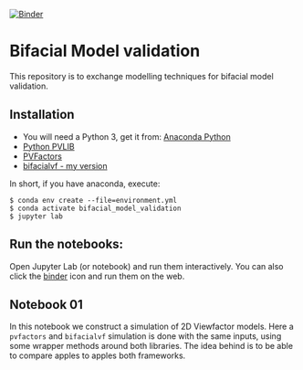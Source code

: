 [![Binder](https://mybinder.org/badge_logo.svg)](https://mybinder.org/v2/gh/tcapelle/bifacial_model_validation_/master)


# Bifacial Model validation

This repository is to exchange modelling techniques for bifacial model validation.

## Installation

- You will need a Python 3, get it from: [Anaconda Python](https://www.anaconda.com/what-is-anaconda/)
- [Python PVLIB](https://pvlib-python.readthedocs.io/en/latest/installation.html)
- [PVFactors](https://sunpower.github.io/pvfactors/installation/index.html)
- [bifacialvf - my version](https://github.com/tcapelle/bifacialvf)

In short, if you have anaconda, execute:
```
$ conda env create --file=environment.yml
$ conda activate bifacial_model_validation
$ jupyter lab
```

## Run the notebooks:

Open Jupyter Lab (or notebook) and run them interactively.
You can also click the [binder](https://mybinder.org/v2/gh/tcapelle/bifacial_modelling/master) icon and run them on the web.

## Notebook 01

In this notebook we construct a simulation of 2D Viewfactor models. Here a `pvfactors` and `bifacialvf` simulation is done with the same inputs, using some wrapper methods around both libraries.
The idea behind is to be able to compare apples to apples both frameworks.